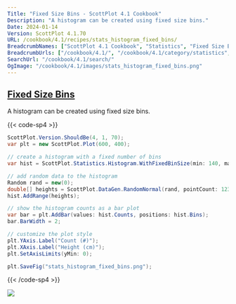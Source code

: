 ```yaml
---
Title: "Fixed Size Bins - ScottPlot 4.1 Cookbook"
Description: "A histogram can be created using fixed size bins."
Date: 2024-01-14
Version: ScottPlot 4.1.70
URL: /cookbook/4.1/recipes/stats_histogram_fixed_bins/
BreadcrumbNames: ["ScottPlot 4.1 Cookbook", "Statistics", "Fixed Size Bins"]
BreadcrumbUrls: ["/cookbook/4.1/", "/cookbook/4.1/category/statistics", "/cookbook/4.1/recipes/stats_histogram_fixed_bins/"]
SearchUrl: "/cookbook/4.1/search/"
OgImage: "/cookbook/4.1/images/stats_histogram_fixed_bins.png"
---
```


<h2><a id='fixed-size-bins' href='/cookbook/4.1/recipes/stats_histogram_fixed_bins/'>Fixed Size Bins</a></h2>

A histogram can be created using fixed size bins.

{{< code-sp4 >}}

```cs
ScottPlot.Version.ShouldBe(4, 1, 70);
var plt = new ScottPlot.Plot(600, 400);

// create a histogram with a fixed number of bins
var hist = ScottPlot.Statistics.Histogram.WithFixedBinSize(min: 140, max: 220, binSize: 2);

// add random data to the histogram
Random rand = new(0);
double[] heights = ScottPlot.DataGen.RandomNormal(rand, pointCount: 1234, mean: 178.4, stdDev: 7.6);
hist.AddRange(heights);

// show the histogram counts as a bar plot
var bar = plt.AddBar(values: hist.Counts, positions: hist.Bins);
bar.BarWidth = 2;

// customize the plot style
plt.YAxis.Label("Count (#)");
plt.XAxis.Label("Height (cm)");
plt.SetAxisLimits(yMin: 0);

plt.SaveFig("stats_histogram_fixed_bins.png");
```

{{< /code-sp4 >}}

<img src='../../images/stats_histogram_fixed_bins.png' class='d-block mx-auto my-5' />


